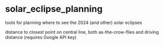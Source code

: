 # solar_eclipse_planning
tools for planning where to see the 2024 (and other) solar eclipses

distance to closest point on central line, both as-the-crow-flies and driving distance (requires Google API key)
